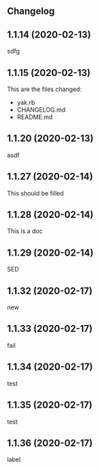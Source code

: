 ## Changelog

## 1.1.14 (2020-02-13)
sdfg

## 1.1.15 (2020-02-13)
This are the files changed:
* yak.rb
* CHANGELOG.md
* README.md

## 1.1.20 (2020-02-13)
asdf

## 1.1.27 (2020-02-14)
This should be filled

## 1.1.28 (2020-02-14)
This is a doc

## 1.1.29 (2020-02-14)
SED

## 1.1.32 (2020-02-17)
new

## 1.1.33 (2020-02-17)
fail

## 1.1.34 (2020-02-17)
test

## 1.1.35 (2020-02-17)
test

## 1.1.36 (2020-02-17)
label
